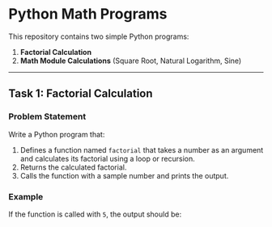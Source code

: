 # Python Math Programs

This repository contains two simple Python programs:

1. **Factorial Calculation**
2. **Math Module Calculations** (Square Root, Natural Logarithm, Sine)

---

## Task 1: Factorial Calculation

### Problem Statement

Write a Python program that:

1. Defines a function named `factorial` that takes a number as an argument and calculates its factorial using a loop or recursion.
2. Returns the calculated factorial.
3. Calls the function with a sample number and prints the output.

### Example

If the function is called with `5`, the output should be:

